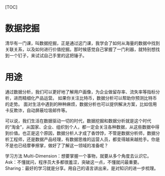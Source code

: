 [TOC]

# 数据挖掘
清华有一门课，叫数据挖掘，正是通过这门课，我学会了如何从海量的数据中找到关联关系，以及如何进行价值挖掘。那时候感觉自己掌握了一门利器，就特别想找到一个钉子，来试试自己手里的这把锤子。

# 用途
通过数据分析，我们可以更好地了解用户画像，为企业做留存率、流失率等指标分析，进而精细化产品运营。
如果你关注比特币，数据分析可以帮助你预测比特币的走势。
面对生活中遇到的种种麻烦，数据分析也可以提供解决方案，比如信用卡反欺诈，自动屏蔽垃圾邮件等。

可以说，我们生活在数据驱动一切的时代，数据挖掘和数据分析就是这个时代的“淘金”，从国家、企业、组织到个人，都一定会关注各种数据，从这些数据中得到价值。也正是这个原因，数据分析人才成了香饽饽，不管是数据分析师，数据分析工程师，还是数据产品经理，有数据思维的运营人员，都变得越来越抢手。你是不是也已经摩拳擦掌，做好了了解这一领域的准备呢？


学习方法
Multi-Dimension：想要掌握一个事物，就要从多个角度去认识它。
Ask：不懂就问，程序员大多都很羞涩，突破这一点，不懂就问最重要。
Sharing：最好的学习就是分享。用自己的语言讲出来，是对知识的进一步梳理。